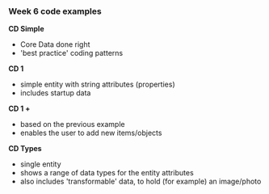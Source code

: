 ### Week 6 code examples

**CD Simple** 
- Core Data done right
- 'best practice' coding patterns

**CD 1**
- simple entity with string attributes (properties)
- includes startup data

**CD 1 +**
- based on the previous example
- enables the user to add new items/objects

**CD Types**
- single entity
- shows a range of data types for the entity attributes
- also includes 'transformable' data, to hold (for example) an image/photo
